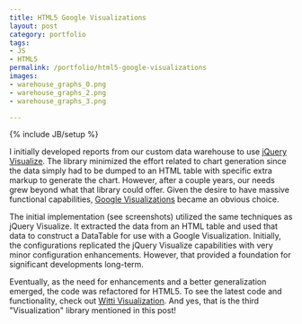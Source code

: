```yaml
---
title: HTML5 Google Visualizations
layout: post
category: portfolio
tags:
- JS
- HTML5
permalink: /portfolio/html5-google-visualizations
images:
- warehouse_graphs_0.png
- warehouse_graphs_2.png
- warehouse_graphs_3.png

---
```

{% include JB/setup %}
<div id="node-171" class="node node-portfolio node-promoted">
  <div class="content clearfix">
    <div class="field field-name-body field-type-text-with-summary field-label-hidden"><div class="field-items"><div class="field-item even"><p>I initially developed reports from our custom data warehouse to use <a href="http://filamentgroup.com/lab/update_to_jquery_visualize_accessible_charts_with_html5_from_designing_with/">jQuery Visualize</a>. The library minimized the effort related to chart generation since the data simply had to be dumped to an HTML table with specific extra markup to generate the chart. However, after a couple years, our needs grew beyond what that library could offer. Given the desire to have massive functional capabilities, <a href="https://developers.google.com/chart/interactive/docs/reference">Google Visualizations</a> became an obvious choice.</p>
<!--break-->
<p>The initial implementation (see screenshots) utilized the same techniques as jQuery Visualize. It extracted the data from an HTML table and used that data to construct a DataTable for use with a Google Visualization. Initially, the configurations replicated the jQuery Visualize capabilities with very minor configuration enhancements. However, that provided a foundation for significant developments long-term.</p>
<p>Eventually, as the need for enhancements and a better generalization emerged, the code was refactored for HTML5. To see the latest code and functionality, check out <a href="/project/witti-visualization">Witti Visualization</a>. And yes, that is the third "Visualization" library mentioned in this post!</p>
</div></div></div>  </div>
</div>
